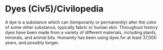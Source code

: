 # Dyes (Civ5)/Civilopedia

A dye is a substance which can (temporarily or permanently) alter the color of some other substance, typically fabric or human skin. Throughout history dyes have been made from a variety of different materials, including plants, minerals, and animal bits. Humanity has been using dyes for at least 37,000 years, and possibly longer.